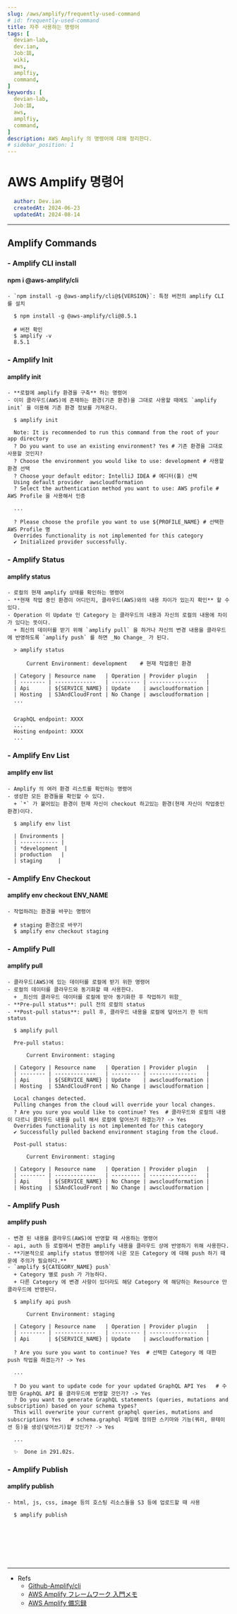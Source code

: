 ```yaml
---
slug: /aws/amplify/frequently-used-command
# id: frequently-used-command
title: 자주 사용하는 명령어
tags: [
  devian-lab, 
  dev.ian,
  Jobː談,
  wiki,
  aws,
  amplfiy,
  command,
]
keywords: [
  devian-lab,
  Jobː談,
  aws,
  amplfiy,
  command,
]
description: AWS Amplify 의 명령어에 대해 정리한다.
# sidebar_position: 1
---
```


<!--title -->
# AWS Amplify 명령어
<!--//title -->

<!-- 
```json
{
  "author": "Dev.ian",
  "createdAt": "2024-06-23",
  "updatedAt": "2024-08-14"
}
``` 
-->

```yaml
  author: Dev.ian
  createdAt: 2024-06-23
  updatedAt: 2024-08-14
```

---
 
## Amplify Commands

### - Amplify CLI install

  #### npm i @aws-amplify/cli
  
    - `npm install -g @aws-amplify/cli@${VERSION}`: 특정 버전의 amplify CLI 를 설치

  ```shell
    $ npm install -g @aws-amplify/cli@8.5.1

    # 버전 확인
    $ amplify -v
    8.5.1
  ```

### - Amplify Init

  #### amplify init

    - **로컬에 amplify 환경을 구축** 하는 명령어
    - 이미 클라우드(AWS)에 존재하는 환경(기존 환경)을 그대로 사용할 때에도 `amplify init` 을 이용해 기존 환경 정보를 가져온다.

  ```shell
    $ amplify init

    Note: It is recommended to run this command from the root of your app directory
    ? Do you want to use an existing environment? Yes # 기존 환경을 그대로 사용할 것인지?
    ? Choose the environment you would like to use: development # 사용할 환경 선택
    ? Choose your default editor: IntelliJ IDEA # 에디터(툴) 선택
    Using default provider  awscloudformation
    ? Select the authentication method you want to use: AWS profile # AWS Profile 을 사용해서 인증

    ...

    ? Please choose the profile you want to use ${PROFILE_NAME} # 선택한 AWS Profile 명
    Overrides functionality is not implemented for this category
    ✔ Initialized provider successfully.
  ```

### - Amplify Status

  #### amplify status

    - 로컬의 현재 amplify 상태를 확인하는 명령어
    - **현재 작업 중인 환경이 어디인지, 클라우드(AWS)와의 내용 차이가 있는지 확인** 할 수 있다.
    - Operation 이 Update 인 Category 는 클라우드의 내용과 자신의 로컬의 내용에 차이가 있다는 뜻이다. 
      + 최신의 데이터를 받기 위해 `amplify pull` 을 하거나 자신의 변경 내용을 클라우드에 반영하도록 `amplify push` 를 하면 _No Change_ 가 된다.

  ```shell
    > amplify status

        Current Environment: development	# 현재 작업중인 환경

    | Category | Resource name   | Operation | Provider plugin   |
    | -------- | -------------   | --------- | ---------------   |
    | Api      | ${SERVICE_NAME} | Update    | awscloudformation |
    | Hosting  | S3AndCloudFront | No Change | awscloudformation |
    ...


    GraphQL endpoint: XXXX
    ...
    Hosting endpoint: XXXX
    ...

  ```


### - Amplify Env List 

  #### amplify env list

    - Amplify 의 여러 환경 리스트를 확인하는 명령어
    - 생성한 모든 환경들을 확인할 수 있다.
      + `*` 가 붙어있는 환경이 현재 자신이 checkout 하고있는 환경(현재 자신이 작업중인 환경)이다.
 
  ```shell
    $ amplify env list

    | Environments |
    | ------------ |
    | *development  |
    | production   |
    | staging     |
  ```


### - Amplify Env Checkout

  #### amplify env checkout ENV_NAME

    - 작업하려는 환경을 바꾸는 명령어
  
  ```shell
    # staging 환경으로 바꾸기
    $ amplify env checkout staging
  ```

### - Amplify Pull

  #### amplify pull

    - 클라우드(AWS)에 있는 데이터를 로컬에 받기 위한 명령어
    - 로컬의 데이터를 클라우드와 동기화할 때 사용한다.
      + _최신의 클라우드 데이터를 로컬에 받아 동기화한 후 작업하기 위함_
    - **Pre-pull status**: pull 전의 로컬의 status 
    - **Post-pull status**: pull 후, 클라우드 내용을 로컬에 덮어쓰기 한 뒤의 status 
  
  ```shell
    $ amplify pull

    Pre-pull status:

        Current Environment: staging
        
    | Category | Resource name   | Operation | Provider plugin   |
    | -------- | -------------   | --------- | ---------------   |
    | Api      | ${SERVICE_NAME} | Update    | awscloudformation |
    | Hosting  | S3AndCloudFront | No Change | awscloudformation |

    Local changes detected.
    Pulling changes from the cloud will override your local changes.
    ? Are you sure you would like to continue? Yes	# 클라우드와 로컬의 내용이 다르니 클라우드 내용을 pull 해서 로컬에 덮어쓰기 하겠는가? -> Yes 
    Overrides functionality is not implemented for this category
    ✔ Successfully pulled backend environment staging from the cloud.

    Post-pull status:

        Current Environment: staging
        
    | Category | Resource name   | Operation | Provider plugin   |
    | -------- | -------------   | --------- | ---------------   |
    | Api      | ${SERVICE_NAME} | No Change | awscloudformation |
    | Hosting  | S3AndCloudFront | No Change | awscloudformation |
  ```

  
### - Amplify Push

  #### amplify push

    - 변경 된 내용을 클라우드(AWS)에 반영할 때 사용하는 명령어
    - api, auth 등 로컬에서 변경한 amplify 내용을 클라우드 상에 반영하기 위해 사용한다.
    - **기본적으로 amplify status 명령어에 나온 모든 Category 에 대해 push 하기 때문에 주의가 필요하다.**
    - `amplify ${CATEGORY_NAME} push`
      + Category 별로 push 가 가능하다. 
      + 다른 Category 에 변경 사항이 있더라도 해당 Category 에 해당하는 Resource 만 클라우드에 반영된다.

  ```shell
    $ amplify api push

        Current Environment: staging
    
    | Category | Resource name   | Operation | Provider plugin   |
    | -------- | -------------   | --------- | ---------------   |
    | Api      | ${SERVICE_NAME} | Update    | awscloudformation |

    ? Are you sure you want to continue? Yes  # 선택한 Category 에 대한 push 작업을 하겠는가? -> Yes

    ...

    ? Do you want to update code for your updated GraphQL API Yes	# 수정한 GraphQL API 를 클라우드에 반영할 것인가? -> Yes
    ? Do you want to generate GraphQL statements (queries, mutations and subscription) based on your schema types?
    This will overwrite your current graphql queries, mutations and subscriptions Yes	# schema.graphql 파일에 정의한 스키마와 기능(쿼리, 뮤테이션 등)을 생성(덮어쓰기)할 것인가? -> Yes

    ...

    ✨  Done in 291.02s.
  ```
  

### - Amplify Publish

  #### amplify publish

    - html, js, css, image 등의 호스팅 리소스들을 S3 등에 업로드할 때 사용
  
  ```shell
    $ amplify publish
  ```



<br /><br /><br /><br /><br />

--- 
- Refs
  + [Github-Amplify/cli](https://github.com/aws-amplify/amplify-cli#readme)
  + [AWS Amplify フレームワーク 入門メモ](https://qiita.com/rubytomato@github/items/5d9b6e184b615f974f28)
  + [AWS Amplify 備忘録](https://qiita.com/propella/items/38e3906a4573fdfca202#%E6%97%A2%E5%AD%98%E3%81%AE%E3%83%97%E3%83%AD%E3%82%B8%E3%82%A7%E3%82%AF%E3%83%88%E3%81%AB%E5%8F%82%E5%8A%A0%E3%81%99%E3%82%8B)


